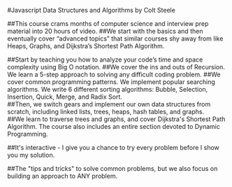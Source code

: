 #Javascript Data Structures and Algorithms by Colt Steele

##This course crams months of computer science and interview prep material into 20 hours of video. 
##We start with the basics and then eventually cover “advanced topics” that similar courses shy away from like Heaps, Graphs, and Dijkstra’s Shortest Path Algorithm. 

##Start by teaching you how to analyze your code’s time and space complexity using Big O notation. 
##We cover the ins and outs of Recursion.  We learn a 5-step approach to solving any difficult coding problem. 
##We cover common programming patterns. We implement popular searching algorithms. We write 6 different sorting algorithms: Bubble, Selection, Insertion, Quick, Merge, and Radix Sort.   
##Then, we switch gears and implement our own data structures from scratch, including linked lists, trees, heaps, hash tables, and graphs.  
##We learn to traverse trees and graphs, and cover Dijkstra's Shortest Path Algorithm.  The course also includes an entire section devoted to Dynamic Programming.

##It's interactive -  I give you a chance to try every problem before I show you my solution.

##The "tips and tricks" to solve common problems, but we also focus on building an approach to ANY problem.
